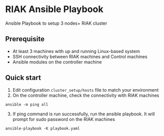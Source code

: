 # RIAK Ansible Playbook
Ansible Playbook to setup 3 nodes+ RIAK cluster

## Prerequisite
- At least 3 machines with up and running Linux-based system
- SSH connectivity between RIAK machines and Control machines
- Ansible modules on the controller machine

## Quick start
1. Edit configuration `cluster_setup/hosts` file to match your environment
2. On the controller machine, check the connectivity with RIAK machines
```
ansible -m ping all
```
3. If ping command is run successfully, run the ansible playbook. It will prompt for sudo password on the RIAK machines
```
ansible-playbook -K playbook.yaml
```